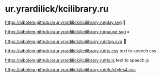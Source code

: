 # ur.yrardilick/kcilibrary.ru

https://aibolem.github.io/ur.yrardilick/kcilibrary.ru/play.svg   🥋 

https://aibolem.github.io/ur.yrardilick/kcilibrary.ru/pause.svg  ⏸ 

https://aibolem.github.io/ur.yrardilick/kcilibrary.ru/stop.svg   🛑 

https://aibolem.github.io/ur.yrardilick/kcilibrary.ru/tts.css   text to speech css

https://aibolem.github.io/ur.yrardilick/kcilibrary.ru/tts.js    text to speech js 

https://aibolem.github.io/ur.yrardilick/kcilibrary.ru/etc/styles4.css
